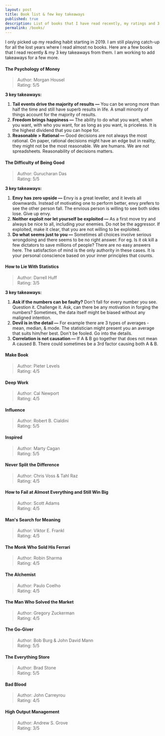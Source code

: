 ```yaml
---
layout: post
title: Book list & few key takeaways
published: true
description: List of books that I have read recently, my ratings and 3 key takeways on them. 
permalink: /books/
---
```


I only picked up my reading habit starting in 2019. I am still playing catch-up for all the lost years where I read almost no books. Here are a few books that I read recently & my 3 key takeaways from them. I am working to add takeaways for a few more.

#### **The Psychology of Money**

>Author: Morgan Housel <br/>
Rating: 5/5 <br/>

**3 key takeaways:** 

1. **Tail events drive the majority of results —** You can be wrong more than half the time and still have superb results in life. A small minority of things account for the majority of results. 
2. **Freedom brings happiness —** The ability to do what you want, when you want, with who you want, for as long as you want, is priceless. It is the highest dividend that you can hope for.
3. **Reasonable > Rational —** Good decisions are not always the most rational. On paper, rational decisions might have an edge but in reality, they might not be the most reasonable. We are humans. We are not  spreadsheets. Reasonability of decisions matters.

#### **The Difficulty of Being Good**

>Author: Gurucharan Das <br/>
Rating: 5/5

**3 key takeaways:** 

1. **Envy has zero upside —** Envy is a great leveller, and it levels all downwards. Instead of motivating one to perform better, envy prefers to see the other person fall. The envious person is willing to see both sides lose. Give up envy.
2. **Neither exploit nor let yourself be exploited —** As a first move try and always be nice to all, including your enemies. Do not be the aggressor. If exploited, make it clear, that you are not willing to be exploited.  
3. **Do what seems just to you —** Sometimes all choices involve serious wrongdoing and there seems to be no right answer. For eg. Is it ok kill a few dictators to save millions of people? There are no easy answers here. The satisfaction of mind is the only authority in these cases. It is your personal conscience based on your inner principles that counts. 

#### **How to Lie With Statistics**

>Author: Darrell Huff <br/>
Rating: 3/5

**3 key takeaways:** 

1. **Ask if the numbers can be faulty?** Don't fall for every number you see. Question it. Challenge it. Ask, can there be any motivation in forging the numbers? Sometimes, the data itself might be biased without any maligned intention.  
2. **Devil is in the detail —**  For example there are 3 types of averages - mean, median, & mode. The statistician might present you an average that suits him/her best. Don't be fooled. Go into the details.   
3. **Correlation is not causation —** If A & B go together that does not mean A caused B. There could sometimes be a 3rd factor causing both A & B.

#### **Make Book**

>Author: Pieter Levels  <br/>
Rating: 4/5

#### **Deep Work**

>Author: Cal Newport <br/>
Rating: 4/5

#### **Influence**

>Author: Robert B. Cialdini <br/>
Rating: 5/5

#### **Inspired**

>Author: Marty Cagan <br/>
Rating: 5/5

#### **Never Split the Difference**

>Author: Chris Voss & Tahl Raz <br/>
Rating: 4/5

#### **How to Fail at Almost Everything and Still Win Big**

>Author: Scott Adams <br/>
Rating: 4/5

#### **Man's Search for Meaning** 

>Author: Viktor E. Frankl <br/>
Rating: 4/5

#### **The Monk Who Sold His Ferrari**

>Author: Robin Sharma <br/>
Rating: 4/5

#### **The Alchemist**

>Author: Paulo Coelho <br/>
Rating: 4/5

#### **The Man Who Solved the Market**

>Author: Gregory Zuckerman <br/>
Rating: 4/5

#### **The Go-Giver**

>Author: Bob Burg & John David Mann <br/>
Rating: 5/5

#### **The Everything Store**

>Author: Brad Stone <br/>
Rating: 5/5

#### **Bad Blood**

>Author: John Carreyrou <br/>
Rating: 4/5

#### **High Output Management**

>Author: Andrew S. Grove <br/>
Rating: 3/5